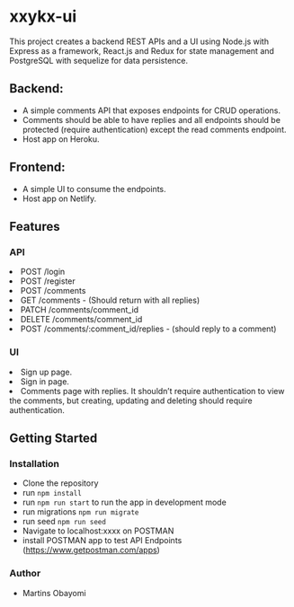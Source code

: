 # xxykx-ui

This project creates a backend REST APIs and a UI using Node.js with Express as a framework, React.js and Redux for state management and PostgreSQL with sequelize for data persistence.

## Backend:

- A simple comments API that exposes endpoints for CRUD operations.
- Comments should be able to have replies and all endpoints should be protected
  (require authentication) except the read comments endpoint.
- Host app on Heroku.

## Frontend:

- A simple UI to consume the endpoints.
- Host app on Netlify.

## Features

### API

<li> POST /login</li>
<li> POST /register</li>
<li> POST /comments</li>
<li> GET /comments - (Should return with all replies)</li>
<li> PATCH /comments/comment_id</li>
<li> DELETE /comments/comment_id</li>
<li>POST /comments/:comment_id/replies - (should reply to a comment)</li>

### UI

<li> Sign up page.</li>
<li> Sign in page.</li>
<li> Comments page with replies. It shouldn’t require authentication to view the comments, but creating, updating and deleting should require authentication.</li>

## Getting Started

### Installation

- Clone the repository
- run `npm install`
- run `npm run start` to run the app in development mode
- run migrations `npm run migrate`
- run seed `npm run seed`
- Navigate to localhost:xxxx on POSTMAN
- install POSTMAN app to test API Endpoints (https://www.getpostman.com/apps)

### Author

- Martins Obayomi

